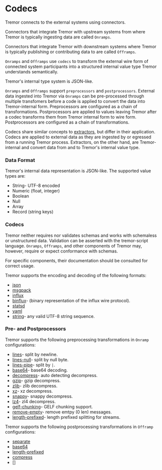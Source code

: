 # Codecs

Tremor connects to the external systems using connectors.

Connectors that integrate Tremor with upstream systems from where Tremor is typically ingesting data are called `Onramps`.

Connectors that integrate Tremor with downstream systems where Tremor is typically publishing or contributing data to are called `Offramps`.

`Onramps` and `Offramps` use `codecs` to transform the external wire form of connected system participants into a structured internal value type Tremor understands semantically.

Tremor's internal type system is JSON-like.

`Onramps` and `Offramps` support `preprocessors` and `postprocessors`. External data ingested into Tremor via `Onramps` can be pre-processed through multiple transfomers before a code is applied to convert the data into Tremor-internal form. Preprocessors are configured as a chain of transformations. Postprocessors
are applied to values leaving Tremor after a codec transforms them from Tremor internal form to wire form. Postprocessors are configured as a chain of transformations.

Codecs share similar concepts to [extractors](../language/extractors/overview), but differ in their application. Codecs are applied to external data as they are ingested by or egressed from a running Tremor process.
Extractors, on the other hand, are Tremor-internal and convert data from and to Tremor's internal value type.

### Data Format

Tremor's internal data representation is JSON-like. The supported value types are:

* String- UTF-8 encoded
* Numeric (float, integer)
* Boolean
* Null
* Array
* Record (string keys)

### Codecs

Tremor neither requires nor validates schemas and works with schemaless or unstructured data. Validation can be asserted with the tremor-script language. `Onramps`, `Offramps`, and other components of Tremor may, however, require or expect conformance with schemas.

For specific components, their documentation should be consulted for correct usage.

Tremor supports the encoding and decoding of the following formats:

* [json](../reference/codecs#json)
* [msgpack](../reference/codecs#msgpack)
* [influx](../reference/codecs#influx)
* [binflux](../reference/codecs#binflux)- (binary representation of the influx wire protocol).
* [statsd](../reference/codecs#statsd)
* [yaml](../reference/codecs#yaml)
* [string](../reference/codecs#string)- any valid UTF-8 string sequence.

<h3 class="section-head" id="h-concept"><a href="#h-codecs"></a>Pre- and Postprocessors</h3>

Tremor supports the following preprocessing transformations in `Onramp` configurations:

* [lines](../reference/preprocessors/#lines)- split by newline.
* [lines-null](../reference/preprocessors/#lines-null)- split by null byte.
* [lines-pipe](../reference/preprocessors/#lines-pipe)- split by `|`.
* [base64](../reference/preprocessors/#base64)- base64 decoding.
* [decompress](../reference/preprocessors/#decompress)- auto detecting decompress.
* [gzip](../reference/preprocessors/#gzip)- gzip decompress.
* [zlib](../reference/preprocessors/#zlib)- zlib decompress.
* [xz](../reference/preprocessors/#xz)- xz decompress.
* [snappy](../reference/preprocessors/#snappy)- snappy decompress.
* [lz4](../reference/preprocessors/#lz4)- zl4 decompress.
* [gelf-chunking](../reference/preprocessors/#gelf-chunking)- GELF chunking support.
* [remove-empty](../reference/preprocessors/#remove-empty)- remove emtpy (0 len) messages.
* [length-prefixed](../reference/preprocessors#length-prefixed)- length prefixed splitting for streams.

Tremor supports the following postprocessing transformations in `Offramp` configurations:

* [separate](../reference/postprocessors/separate)
* [base64](../reference/postprocessors/base64)
* [length-prefixed](../reference/postprocessors/length-prefix)
* [compress](../reference/postprocessors/compress)
* []
